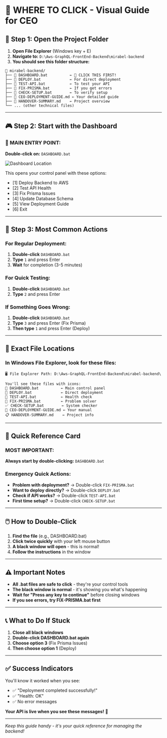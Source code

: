 # 🎯 WHERE TO CLICK - Visual Guide for CEO

## 📂 Step 1: Open the Project Folder

1. **Open File Explorer** (Windows key + E)
2. **Navigate to:** `D:\Aws-GraphQL-FrontEnd-Backend\mirabel-backend`
3. **You should see this folder structure:**

```
📁 mirabel-backend/
├── 📄 DASHBOARD.bat          ← 🎯 CLICK THIS FIRST!
├── 📄 DEPLOY.bat             ← For direct deployment
├── 📄 TEST-API.bat           ← To test your API
├── 📄 FIX-PRISMA.bat         ← If you get errors
├── 📄 CHECK-SETUP.bat        ← To verify setup
├── 📄 CEO-DEPLOYMENT-GUIDE.md ← Your detailed guide
├── 📄 HANDOVER-SUMMARY.md    ← Project overview
└── ... (other technical files)
```

---

## 🎮 Step 2: Start with the Dashboard

### 🎯 **MAIN ENTRY POINT:**

**Double-click on:** `DASHBOARD.bat`

![Dashboard Location](https://via.placeholder.com/600x200/4CAF50/white?text=Double-Click+DASHBOARD.bat)

This opens your control panel with these options:
- [1] Deploy Backend to AWS
- [2] Test API Health  
- [3] Fix Prisma Issues
- [4] Update Database Schema
- [5] View Deployment Guide
- [6] Exit

---

## 🚀 Step 3: Most Common Actions

### For Regular Deployment:
1. **Double-click** `DASHBOARD.bat`
2. **Type** `1` and press Enter
3. **Wait** for completion (3-5 minutes)

### For Quick Testing:
1. **Double-click** `DASHBOARD.bat`
2. **Type** `2` and press Enter

### If Something Goes Wrong:
1. **Double-click** `DASHBOARD.bat`
2. **Type** `3` and press Enter (Fix Prisma)
3. **Then type** `1` and press Enter (Deploy)

---

## 📍 Exact File Locations

### In Windows File Explorer, look for these files:

```
🖥️ File Explorer Path: D:\Aws-GraphQL-FrontEnd-Backend\mirabel-backend\

You'll see these files with icons:
🔧 DASHBOARD.bat          ← Main control panel
🚀 DEPLOY.bat             ← Direct deployment  
🧪 TEST-API.bat           ← Health check
🔧 FIX-PRISMA.bat         ← Problem solver
✅ CHECK-SETUP.bat        ← System checker
📖 CEO-DEPLOYMENT-GUIDE.md ← Your manual
📋 HANDOVER-SUMMARY.md    ← Project info
```

---

## 🎯 Quick Reference Card

### **MOST IMPORTANT:**
**Always start by double-clicking:** `DASHBOARD.bat`

### **Emergency Quick Actions:**
- **Problem with deployment?** → Double-click `FIX-PRISMA.bat`
- **Want to deploy directly?** → Double-click `DEPLOY.bat`  
- **Check if API works?** → Double-click `TEST-API.bat`
- **First time setup?** → Double-click `CHECK-SETUP.bat`

---

## 🖱️ How to Double-Click

1. **Find the file** (e.g., DASHBOARD.bat)
2. **Click twice quickly** with your left mouse button
3. **A black window will open** - this is normal!
4. **Follow the instructions** in the window

---

## ⚠️ Important Notes

- **All .bat files are safe to click** - they're your control tools
- **The black window is normal** - it's showing you what's happening
- **Wait for "Press any key to continue"** before closing windows
- **If you see errors, try FIX-PRISMA.bat first**

---

## 📞 What to Do If Stuck

1. **Close all black windows**
2. **Double-click DASHBOARD.bat again**
3. **Choose option 3** (Fix Prisma Issues)
4. **Then choose option 1** (Deploy)

---

## ✅ Success Indicators

You'll know it worked when you see:
- ✅ "Deployment completed successfully!"
- ✅ "Health: OK"
- ✅ No error messages

**Your API is live when you see these messages!** 🎉

---

*Keep this guide handy - it's your quick reference for managing the backend!*